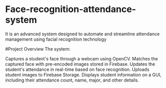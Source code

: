 # Face-recognition-attendance-system
It is an advanced system designed to automate and streamline attendance management using facial recognition technology

#Project Overview
The system:

Captures a student's face through a webcam using OpenCV.
Matches the captured face with pre-encoded images stored in Firebase.
Updates the student's attendance in real-time based on face recognition.
Uploads student images to Firebase Storage.
Displays student information on a GUI, including their attendance count, name, major, and other details.
